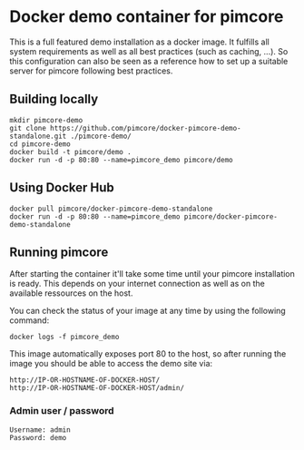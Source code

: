 # Docker demo container for pimcore

This is a full featured demo installation as a docker image. 
It fulfills all system requirements as well as all best practices (such as caching, ...). 
So this configuration can also be seen as a reference how to set up a suitable server for pimcore following best practices. 

## Building locally 
```
mkdir pimcore-demo
git clone https://github.com/pimcore/docker-pimcore-demo-standalone.git ./pimcore-demo/
cd pimcore-demo
docker build -t pimcore/demo .
docker run -d -p 80:80 --name=pimcore_demo pimcore/demo
``` 

## Using Docker Hub
```
docker pull pimcore/docker-pimcore-demo-standalone
docker run -d -p 80:80 --name=pimcore_demo pimcore/docker-pimcore-demo-standalone
``` 

## Running pimcore
After starting the container it'll take some time until your pimcore installation is ready. This depends on your internet connection as well as on the available ressources on the host. 

You can check the status of your image at any time by using the following command: 
```
docker logs -f pimcore_demo
```

This image automatically exposes port 80 to the host, so after running the image you should be able to access the demo site via: 
```
http://IP-OR-HOSTNAME-OF-DOCKER-HOST/
http://IP-OR-HOSTNAME-OF-DOCKER-HOST/admin/
```

### Admin user / password
```
Username: admin
Password: demo
```





